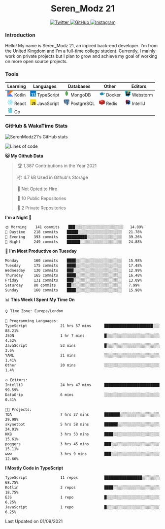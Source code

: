 <div align="center">
  <h1>Seren_Modz 21</h1>
  <a href="https://twitter.com/SerenModz21">
    <img alt="Twitter" src="https://img.shields.io/badge/twitter%20-%231DA1F2.svg?&style=for-the-badge&logo=Twitter&logoColor=white">
  </a>
  <a href="https://github.com/SerenModz21">
    <img alt="GitHub" src="https://img.shields.io/badge/github%20-%23121011.svg?&style=for-the-badge&logo=github&logoColor=white">
  </a>
  <a href="https://www.instagram.com/serenmodz21">
    <img alt="Instagram" src="https://img.shields.io/badge/instagram%20-%23E4405F.svg?&style=for-the-badge&logo=Instagram&logoColor=white">
  </a>
</div>

### Introduction

Hello! My name is Seren_Modz 21, an inpired back-end developer. I'm from the United Kingdom and I'm a full-time college student. Currently, I mainly work on private projects but I plan to grow and achieve my goal of working on more open source projects. 

### Tools

 **Learning**                                        | **Languages**                                               | **Databases**                                               | **Other**                                           | **Editors**                                                  
-----------------------------------------------------|-------------------------------------------------------------|-------------------------------------------------------------|-----------------------------------------------------|--------------------------------------------------------------
 <img width="19px" src="./assets/kotlin.svg"> Kotlin | <img width="19px" src="./assets/typescript.svg"> TypeScript | <img width="19px" src="./assets/mongodb.svg"> MongoDB       | <img width="19px" src="./assets/docker.svg"> Docker | <img width="19px" src="./assets/webstorm.svg"> Webstorm      
 <img width="19px" src="./assets/react.svg"> React   | <img width="19px" src="./assets/javascript.svg"> JavaScript | <img width="19px" src="./assets/postgresql.svg"> PostgreSQL | <img width="19px" src="./assets/redis.svg"> Redis   | <img width="19px" src="./assets/intellij-idea.svg"> IntelliJ
 <img width="19px" src="./assets/go.svg"> Go         |                                                             |                                                             |                                                     |                                                                                                               

### GitHub & WakaTime Stats

![SerenModz21's GitHub stats](https://github-readme-stats.vercel.app/api?username=SerenModz21&show_icons=true&theme=dark)

<!--START_SECTION:waka-->
![Lines of code](https://img.shields.io/badge/From%20Hello%20World%20I%27ve%20Written-18579%20lines%20of%20code-blue)

**🐱 My Github Data** 

> 🏆 1,387 Contributions in the Year 2021
 > 
> 📦 4.7 kB Used in Github's Storage 
 > 
> 🚫 Not Opted to Hire
 > 
> 📜 10 Public Repositories 
 > 
> 🔑 2 Private Repositories  
 > 
**I'm a Night 🦉** 

```text
🌞 Morning    141 commits    ███░░░░░░░░░░░░░░░░░░░░░░   14.09% 
🌆 Daytime    218 commits    █████░░░░░░░░░░░░░░░░░░░░   21.78% 
🌃 Evening    393 commits    █████████░░░░░░░░░░░░░░░░   39.26% 
🌙 Night      249 commits    ██████░░░░░░░░░░░░░░░░░░░   24.88%

```
📅 **I'm Most Productive on Tuesday** 

```text
Monday       160 commits    ████░░░░░░░░░░░░░░░░░░░░░   15.98% 
Tuesday      175 commits    ████░░░░░░░░░░░░░░░░░░░░░   17.48% 
Wednesday    130 commits    ███░░░░░░░░░░░░░░░░░░░░░░   12.99% 
Thursday     165 commits    ████░░░░░░░░░░░░░░░░░░░░░   16.48% 
Friday       131 commits    ███░░░░░░░░░░░░░░░░░░░░░░   13.09% 
Saturday     80 commits     ██░░░░░░░░░░░░░░░░░░░░░░░   7.99% 
Sunday       160 commits    ████░░░░░░░░░░░░░░░░░░░░░   15.98%

```


📊 **This Week I Spent My Time On** 

```text
⌚︎ Time Zone: Europe/London

💬 Programming Languages: 
TypeScript               21 hrs 57 mins      ██████████████████████░░░   88.21% 
JSON                     1 hr 7 mins         █░░░░░░░░░░░░░░░░░░░░░░░░   4.52% 
JavaScript               53 mins             █░░░░░░░░░░░░░░░░░░░░░░░░   3.6% 
YAML                     21 mins             ░░░░░░░░░░░░░░░░░░░░░░░░░   1.41% 
Other                    20 mins             ░░░░░░░░░░░░░░░░░░░░░░░░░   1.4%

🔥 Editors: 
IntelliJ                 24 hrs 47 mins      █████████████████████████   99.59% 
DataGrip                 6 mins              ░░░░░░░░░░░░░░░░░░░░░░░░░   0.41%

🐱‍💻 Projects: 
TDA                      7 hrs 27 mins       ███████░░░░░░░░░░░░░░░░░░   29.98% 
skynetbot                5 hrs 58 mins       ██████░░░░░░░░░░░░░░░░░░░   24.01% 
KKB                      3 hrs 53 mins       ████░░░░░░░░░░░░░░░░░░░░░   15.61% 
poggers                  3 hrs 45 mins       ███░░░░░░░░░░░░░░░░░░░░░░   15.11% 
www                      3 hrs 9 mins        ███░░░░░░░░░░░░░░░░░░░░░░   12.66%

```

**I Mostly Code in TypeScript** 

```text
TypeScript               11 repos            █████████████████░░░░░░░░   68.75% 
Kotlin                   3 repos             ████░░░░░░░░░░░░░░░░░░░░░   18.75% 
EJS                      1 repo              █░░░░░░░░░░░░░░░░░░░░░░░░   6.25% 
JavaScript               1 repo              █░░░░░░░░░░░░░░░░░░░░░░░░   6.25%

```



 Last Updated on 01/09/2021
<!--END_SECTION:waka-->
